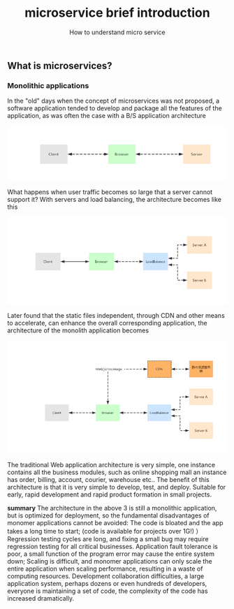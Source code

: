 ﻿---
layout: post
title: microservice brief introduction
subtitle: How to understand micro service
tags: [technology]
comments: true
---


## What is microservices?


### Monolithic applications

In the "old" days when the concept of microservices was not proposed, 
a software application tended to develop and package all the features of the application, 
as was often the case with a B/S application architecture

![Crepe](/img/microservice/p001.png)

What happens when user traffic becomes so large that a server cannot support it? 
With servers and load balancing, the architecture becomes like this

![Crepe](/img/microservice/p002.png)

Later found that the static files independent, through CDN and other means to accelerate, 
can enhance the overall corresponding application, 
the architecture of the monolith application becomes

![Crepe](/img/microservice/p003.png)

The traditional Web application architecture is very simple, 
one instance contains all the business modules, 
such as online shopping mall an instance has order, billing, account, courier, warehouse etc.. 
The benefit of this architecture is that it is very simple to develop, test, and deploy. 
Suitable for early, rapid development and rapid product formation in small projects.

**summary**
The architecture in the above 3 is still a monolithic application, 
but is optimized for deployment, 
so the fundamental disadvantages of monomer applications cannot be avoided:
  The code is bloated and the app takes a long time to start; (code is available for projects over 1G!) ）
  Regression testing cycles are long, and fixing a small bug may require regression testing for all critical businesses.
  Application fault tolerance is poor, a small function of the program error may cause the entire system down;
  Scaling is difficult, and monomer applications can only scale the entire application when scaling performance, resulting in a waste of computing resources.
  Development collaboration difficulties, a large application system, perhaps dozens or even hundreds of developers, everyone is maintaining a set of code, the complexity of the code has increased dramatically.
